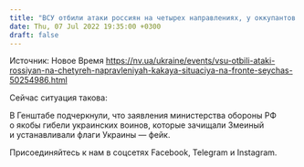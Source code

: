 ```yaml
---
title: "ВСУ отбили атаки россиян на четырех направлениях, у оккупантов потери — Генштаб"
date: Thu, 07 Jul 2022 19:35:00 +0300
draft: false
---
```

Источник: Новое Время https://nv.ua/ukraine/events/vsu-otbili-ataki-rossiyan-na-chetyreh-napravleniyah-kakaya-situaciya-na-fronte-seychas-50254986.html


 Сейчас ситуация такова:

В Генштабе подчеркнули, что заявления министерства обороны РФ о якобы гибели украинских воинов, которые зачищали Змеиный и устанавливали флаги Украины — фейк.

Присоединяйтесь к нам в соцсетях Facebook, Telegram и Instagram.
